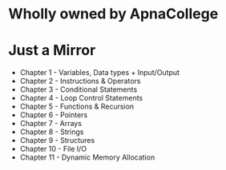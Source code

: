 # Wholly owned by ApnaCollege
# Just a Mirror
* Chapter 1 - Variables, Data types + Input/Output
* Chapter 2 - Instructions & Operators
* Chapter 3 - Conditional Statements
* Chapter 4 - Loop Control Statements
* Chapter 5 - Functions & Recursion
* Chapter 6 - Pointers
* Chapter 7 - Arrays
* Chapter 8 - Strings
* Chapter 9 - Structures
* Chapter 10 - File I/O
* Chapter 11 - Dynamic Memory Allocation